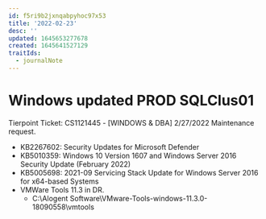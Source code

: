 ```yaml
---
id: f5ri9b2jxnqabpyhoc97x53
title: '2022-02-23'
desc: ''
updated: 1645653277678
created: 1645641527129
traitIds:
  - journalNote
---
```

# Windows updated PROD SQLClus01
Tierpoint Ticket: CS1121445 - [WINDOWS & DBA] 2/27/2022 Maintenance request.  

* KB2267602: Security Updates for Microsoft Defender  
* KB5010359: Windows 10 Version 1607 and Windows Server 2016 Security Update (February 2022)  
* KB5005698: 2021-09 Servicing Stack Update for Windows Server 2016 for x64-based Systems  
* VMWare Tools 11.3 in DR.  
  * C:\Alogent Software\VMware-Tools-windows-11.3.0-18090558\vmtools  


